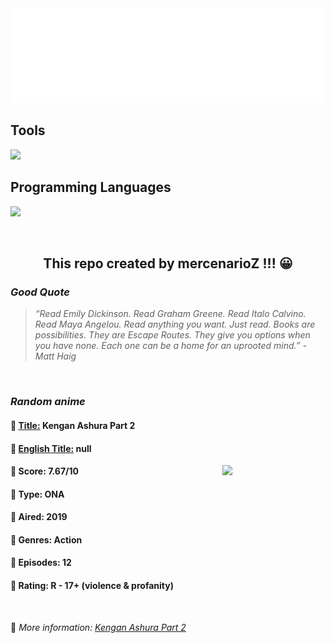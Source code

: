 
<img src="svg/nai.svg" />

<p>
  <h2>Tools</h2>
  <a href="https://skillicons.dev">
    <img src="https://skillicons.dev/icons?i=git,bash,vim,ubuntu,tensorflow,pytorch,docker,raspberrypi" />
  </a>

  <br />

  <h2>Programming Languages</h2>

  <a href="https://skillicons.dev">
    <img src="https://skillicons.dev/icons?i=python,c,cpp" />
  </a>
</p>

<br />

<h2 align="center">This repo created by mercenarioZ !!! 😀</h2>
<h3><i>Good Quote</i></h3>

<blockquote>
<i>
“Read Emily Dickinson. Read Graham Greene. Read Italo Calvino. Read Maya Angelou. Read anything you want. Just read. Books are possibilities. They are Escape Routes. They give you options when you have none. Each one can be a home for an uprooted mind.” - Matt Haig
</i>
</blockquote>

<br />

<h3><i>Random anime</i></h3>

<h4>
  <strong>🥭 <u>Title:</u></strong> Kengan Ashura Part 2
</h4>

<h4>🌿 <u>English Title:</u> null</h4>

<img align="right" width="165" src=https://cdn.myanimelist.net/images/anime/1546/102680.jpg />

<h4>🌱 Score: 7.67/10</h4>

<h4>🌲 Type: ONA</h4>

<h4>🌴 Aired: 2019</h4>

<h4>🌵 Genres: Action</h4>

<h4>🥑 Episodes: 12</h4>

<h4>🍏 Rating: R - 17+ (violence & profanity)</h4>

<br />

🍂 *More information: [Kengan Ashura Part 2](https://myanimelist.net/anime/40269/Kengan_Ashura_Part_2)*
    